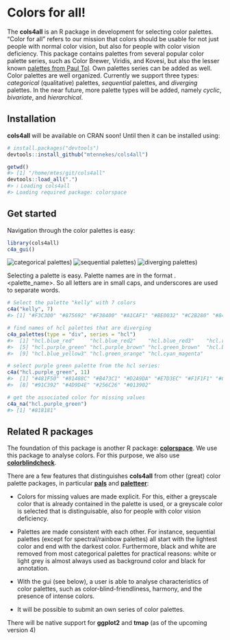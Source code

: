 
<!-- README.md is generated from README.Rmd. Please edit that file -->

# Colors for all!

The **cols4all** is an R package in development for selecting color
palettes. “Color for all” refers to our mission that colors should be
usable for not just people with normal color vision, but also for people
with color vision deficiency. This package contains palettes from
several popular color palette series, such as Color Brewer, Viridis, and
Kovesi, but also the lesser known [palettes from Paul
Tol](https://personal.sron.nl/~pault/). Own palettes series can be added
as well. Color palettes are well organized. Currently we support three
types: *categorical* (qualitative) palettes, *sequential* palettes, and
*diverging* palettes. In the near future, more palette types will be
added, namely *cyclic*, *bivariate*, and *hierarchical*.

## Installation

**cols4all** will be available on CRAN soon! Until then it can be
installed using:

``` r
# install.packages("devtools")
devtools::install_github("mtennekes/cols4all")
```

``` r
getwd()
#> [1] "/home/mtes/git/cols4all"
devtools::load_all(".")
#> ℹ Loading cols4all
#> Loading required package: colorspace
```

## Get started

Navigation through the color palettes is easy:

``` r
library(cols4all)
c4a_gui()
```

![categorical
palettes)](https://user-images.githubusercontent.com/2444081/155185594-a52c361f-7113-40fe-82ea-94e782c27be4.png)
![sequential
palettes)](https://user-images.githubusercontent.com/2444081/155185615-9356443d-8a18-40a6-bc9e-d2e0d8e26eb4.png)
![diverging
palettes)](https://user-images.githubusercontent.com/2444081/155185638-3d05a045-c794-4eab-b994-88c0b58196e2.png)

Selecting a palette is easy. Palette names are in the format
<series>.<palette_name>. So all letters are in small caps, and
underscores are used to separate words.

``` r
# Select the palette "kelly" with 7 colors
c4a("kelly", 7)
#> [1] "#F3C300" "#875692" "#F38400" "#A1CAF1" "#BE0032" "#C2B280" "#848482"

# find names of hcl palettes that are diverging
c4a_palettes(type = "div", series = "hcl")
#>  [1] "hcl.blue_red"     "hcl.blue_red2"    "hcl.blue_red3"    "hcl.red_green"   
#>  [5] "hcl.purple_green" "hcl.purple_brown" "hcl.green_brown"  "hcl.blue_yellow2"
#>  [9] "hcl.blue_yellow3" "hcl.green_orange" "hcl.cyan_magenta"

# select purple green palette from the hcl series:
c4a("hcl.purple_green", 11)
#>  [1] "#481F50" "#81488C" "#B473C1" "#D2A9DA" "#E7D3EC" "#F1F1F1" "#C7E0C9"
#>  [8] "#91C392" "#4D9D4E" "#256C26" "#013902"

# get the associated color for missing values
c4a_na("hcl.purple_green")
#> [1] "#818181"
```

## Related R packages

The foundation of this package is another R package:
[**colorspace**](https://colorspace.r-forge.r-project.org/). We use this
package to analyse colors. For this purpose, we also use
[**colorblindcheck**](https://github.com/Nowosad/colorblindcheck).

There are a few features that distinguishes **cols4all** from other
(great) color palette packages, in particular
[**pals**](https://kwstat.github.io/pals/) and
[**paletteer**](https://github.com/EmilHvitfeldt/paletteer):

-   Colors for missing values are made explicit. For this, either a
    greyscale color that is already contained in the palette is used, or
    a greyscale color is selected that is distinguisable, also for
    people with color vision deficiency.

-   Palettes are made consistent with each other. For instance,
    sequential palettes (except for spectral/rainbow palettes) all start
    with the lightest color and end with the darkest color. Furthermore,
    black and white are removed from most categorical palettes for
    practical reasons: white or light grey is almost always used as
    background color and black for annotation.

-   With the gui (see below), a user is able to analyse characteristics
    of color palettes, such as color-blind-friendliness, harmony, and
    the presence of intense colors.

-   It will be possible to submit an own series of color palettes.

There will be native support for **ggplot2** and **tmap** (as of the
upcoming version 4)

